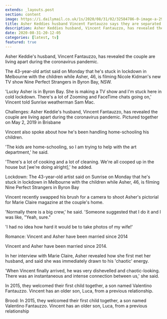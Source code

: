 ```yaml
---
extends: _layouts.post
section: content
image: https://i.dailymail.co.uk/1s/2020/08/31/02/32584786-0-image-a-29_1598837550039.jpg 
title: Asher Keddies husband Vincent Fantauzzo says they are separated by lockdown 
description: Asher Keddies husband, Vincent Fantauzzo, has revealed the couple are living apart during the coronavirus pandemic. 
date: 2020-08-31-20-12-05 
categories: [latest, tv] 
featured: true 
--- 
```

Asher Keddie's husband, Vincent Fantauzzo, has revealed the couple are living apart during the coronavirus pandemic.

The 43-year-old artist said on Monday that he's stuck in lockdown in Melbourne with the children while Asher, 46, is filming Nicole Kidman's new TV show Nine Perfect Strangers in Byron Bay, NSW.

'Lucky Asher is in Byron Bay. She is making a TV show and I'm stuck here in cold lockdown. There's a lot of Zooming and FaceTime chats going on,' Vincent told Sunrise weatherman Sam Mac.   

Challenges: Asher Keddie's husband, Vincent Fantauzzo, has revealed the couple are living apart during the coronavirus pandemic. Pictured together on May 2, 2019 in Brisbane

Vincent also spoke about how he's been handling home-schooling his children.

'The kids are home-schooling, so I am trying to help with the art department,' he said.

'There's a lot of cooking and a lot of cleaning. We're all cooped up in the house but [we're doing alright],' he added. 

Lockdown: The 43-year-old artist said on Sunrise on Monday that he's stuck in lockdown in Melbourne with the children while Asher, 46, is filming Nine Perfect Strangers in Byron Bay

Vincent recently swapped his brush for a camera to shoot Asher's pictorial for Marie Claire magazine at the couple's home.

'Normally there is a big crew,' he said. 'Someone suggested that I do it and I was like, "Yeah, sure."

'I had no idea how hard it would be to take photos of my wife!'

Romance: Vincent and Asher have been married since 2014

Vincent and Asher have been married since 2014. 

In her interview with Marie Claire, Asher revealed how she first met her husband, and said she was immediately drawn to his 'chaotic' energy.

'When Vincent finally arrived, he was very dishevelled and chaotic-looking. There was an instantaneous and intense connection between us,' she said.

In 2015, they welcomed their first child together, a son named Valentino Fantauzzo. Vincent has an older son, Luca, from a previous relationship.

Brood: In 2015, they welcomed their first child together, a son named Valentino Fantauzzo. Vincent has an older son, Luca, from a previous relationship

